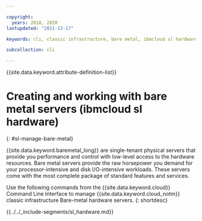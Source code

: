 ```yaml
---

copyright:
  years: 2018, 2020
lastupdated: "2021-12-17"

keywords: cli, classic infrastructure, bare metal, ibmcloud sl hardware, hardware, power-cycle, firmware

subcollection: cli

---
```


{{site.data.keyword.attribute-definition-list}}

# Creating and working with bare metal servers (ibmcloud sl hardware)
{: #sl-manage-bare-metal}

{{site.data.keyword.baremetal_long}} are single-tenant physical servers that provide you performance and control with low-level access to the hardware resources. Bare metal servers provide the raw horsepower you demand for your processor-intensive and disk I/O-intensive workloads. These servers come with the most complete package of standard features and services.

Use the following commands from the {{site.data.keyword.cloud}} Command Line Interface to manage {{site.data.keyword.cloud_notm}} classic infrastructure Bare-metal hardware servers.
{: shortdesc}

{{../../_include-segments/sl_hardware.md}}
